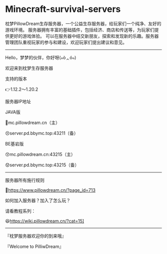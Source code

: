 # Minecraft-survival-servers
枕梦PillowDream生存服务器，一个公益生存服务器，给玩家们一个纯净、友好的游戏环境。 服务器拥有丰富的基础插件，包括经济、商店和传送等，为玩家们提供更好的游戏体验。 可以在服务器中结交新朋友，探索和发现新的乐趣。服务器管理团队重视玩家的参与和建设，欢迎玩家们提出建议和意见。

_________________________
Hello，梦梦的伙伴，你好呀(๑òᆺó๑)

欢迎来到枕梦生存服务器

支持的版本

👉1.12.2～1.20.2

服务器IP地址

JAVA版

🤗mc.pillowdream.cn（主）

😣server.pd.bbymc.top:43211（备）

BE基岩版

😚mc.pillowdream.cn:43215（主）

😟server.pd.bbymc.top:43215（备）

__________________________
服务器所有施行规则

🧐https://www.pillowdream.cn/?page_id=713

如何加入服务器？加入了怎么玩？

请看教程系列：

😆https://wiki.pillowdream.cn/?cat=15]
__________________________
『枕梦服务器欢迎你的到来哦』

『Welcome to PilliwDream』
